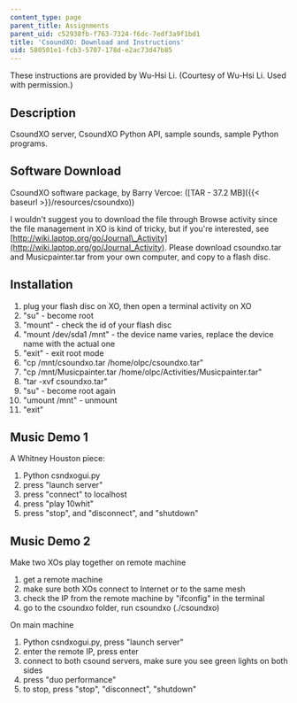 ```yaml
---
content_type: page
parent_title: Assignments
parent_uid: c52938fb-f763-7324-f6dc-7edf3a9f1bd1
title: 'CsoundXO: Download and Instructions'
uid: 580501e1-fcb3-5707-178d-e2ac73d47b85
---
```


These instructions are provided by Wu-Hsi Li. (Courtesy of Wu-Hsi Li. Used with permission.)

Description
-----------

CsoundXO server, CsoundXO Python API, sample sounds, sample Python programs.

Software Download
-----------------

CsoundXO software package, by Barry Vercoe: ([TAR - 37.2 MB]({{< baseurl >}}/resources/csoundxo))

I wouldn't suggest you to download the file through Browse activity since the file management in XO is kind of tricky, but if you're interested, see [http://wiki.laptop.org/go/Journal\_Activity](http://wiki.laptop.org/go/Journal_Activity). Please download csoundxo.tar and Musicpainter.tar from your own computer, and copy to a flash disc.

Installation
------------

1.  plug your flash disc on XO, then open a terminal activity on XO
2.  "su" - become root
3.  "mount" - check the id of your flash disc
4.  "mount /dev/sda1 /mnt" - the device name varies, replace the device name with the actual one
5.  "exit" - exit root mode
6.  "cp /mnt/csoundxo.tar /home/olpc/csoundxo.tar"
7.  "cp /mnt/Musicpainter.tar /home/olpc/Activities/Musicpainter.tar"
8.  "tar -xvf csoundxo.tar"
9.  "su" - become root again
10.  "umount /mnt" - unmount
11.  "exit"

Music Demo 1
------------

A Whitney Houston piece:

1.  Python csndxogui.py
2.  press "launch server"
3.  press "connect" to localhost
4.  press "play 10whit"
5.  press "stop", and "disconnect", and "shutdown"

Music Demo 2
------------

Make two XOs play together on remote machine

1.  get a remote machine
2.  make sure both XOs connect to Internet or to the same mesh
3.  check the IP from the remote machine by "ifconfig" in the terminal
4.  go to the csoundxo folder, run csoundxo (./csoundxo)

On main machine

1.  Python csndxogui.py, press "launch server"
2.  enter the remote IP, press enter
3.  connect to both csound servers, make sure you see green lights on both sides
4.  press "duo performance"
5.  to stop, press "stop", "disconnect", "shutdown"